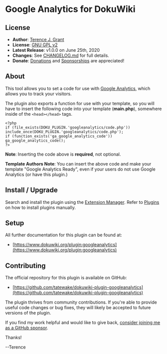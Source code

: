 # Google Analytics for DokuWiki

## License

* **Author**: [Terence J. Grant](mailto:tjgrant@tatewake.com)
* **License**: [GNU GPL v2](http://opensource.org/licenses/GPL-2.0)
* **Latest Release**: v1.0.0 on June 25th, 2020
* **Changes**: See [CHANGELOG.md](CHANGELOG.md) for full details.
* **Donate**: [Donations](http://tjgrant.com/wiki/donate) and [Sponsorships](https://github.com/sponsors/tatewake) are appreciated!

## About

This tool allows you to set a code for use with [Google Analytics](https://en.wikipedia.org/wiki/Google_Analytics), which allows you to track your visitors.

The plugin also exports a function for use with your template, so you will have to insert the following code into your template (**main.php**), somewhere inside of the `<head></head>` tags.

	<?php
	if (file_exists(DOKU_PLUGIN.'googleanalytics/code.php')) include_once(DOKU_PLUGIN.'googleanalytics/code.php');
	if (function_exists('ga_google_analytics_code')) ga_google_analytics_code();
	?>

**Note**: Inserting the code above is **required**, not optional.

**Template Authors Note**: You can insert the above code and make your template "Google Analytics Ready", even if your users do not use Google Analytics (or have this plugin.)

## Install / Upgrade

Search and install the plugin using the [Extension Manager](https://www.dokuwiki.org/plugin:extension). Refer to [Plugins](https://www.dokuwiki.org/plugins) on how to install plugins manually.

## Setup

All further documentation for this plugin can be found at:

 * [https://www.dokuwiki.org/plugin:googleanalytics](https://www.dokuwiki.org/plugin:googleanalytics)

## Contributing

The official repository for this plugin is available on GitHub:

* [https://github.com/tatewake/dokuwiki-plugin-googleanalytics](https://github.com/tatewake/dokuwiki-plugin-googleanalytics)

The plugin thrives from community contributions. If you're able to provide useful code changes or bug fixes, they will likely be accepted to future versions of the plugin.

If you find my work helpful and would like to give back, [consider joining me as a GitHub sponsor](https://github.com/sponsors/tatewake).

Thanks!

--Terence
